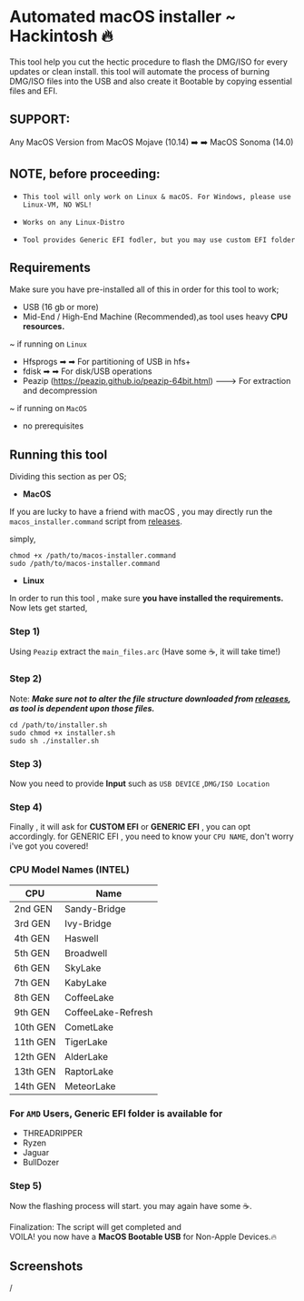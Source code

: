 
# Automated macOS installer ~ Hackintosh 🔥

This tool help you cut the hectic procedure to flash the DMG/ISO for every updates or clean install. this tool will automate the process of burning DMG/ISO files into the USB and also create it Bootable by copying essential files and EFI. 

## SUPPORT:
Any MacOS Version from
MacOS Mojave (10.14) ➡️ ➡️ MacOS Sonoma (14.0)
## NOTE, before proceeding:
- `This tool will only work on Linux & macOS. For Windows, please use Linux-VM, NO WSL!`

- `Works on any Linux-Distro`

- `Tool provides Generic EFI fodler, but you may use custom EFI folder`
## Requirements
Make sure you have pre-installed all of this in order for this tool to work;
- USB (16 gb or more)
- Mid-End / High-End Machine (Recommended),as tool uses heavy **CPU resources.**
 
~ if running on `Linux`
- Hfsprogs ➡ ➡ For partitioning of USB in hfs+
- fdisk ➡ ➡ For disk/USB operations 
- Peazip (https://peazip.github.io/peazip-64bit.html) ---> For extraction and decompression 

~ if running on `MacOS`
- no prerequisites 


## Running this tool

Dividing this section as per OS;

- **MacOS** 

If you are lucky to have a friend with macOS , you may directly run the `macos_installer.command` script from  [releases](https://github.com/Cdude1909/Automated-MacOS-Installer/releases/). 

simply,  

```
chmod +x /path/to/macos-installer.command
sudo /path/to/macos-installer.command
```
- **Linux**

In order to run this tool , make sure **you have installed the requirements.**
Now lets get started,

### Step 1)
 Using `Peazip` extract the `main_files.arc` (Have some ☕️, it will take time!)
### Step 2)
Note: 
***Make sure not to alter the file structure downloaded from 
[releases](https://github.com/Cdude1909/Automated-MacOS-Installer/releases/), as tool is dependent upon those files.***


```
cd /path/to/installer.sh
sudo chmod +x installer.sh
sudo sh ./installer.sh
```
### Step 3)
 Now you need to provide **Input** such as  `USB DEVICE` ,`DMG/ISO Location`
### Step 4)
 Finally , it will ask for **CUSTOM EFI** or **GENERIC EFI** ,
 you can opt accordingly.
 for GENERIC EFI , you need to know your `CPU NAME`, don't worry i've got you covered! 
 ### CPU Model Names (**INTEL**)

| CPU             | Name                                                                |
| ----------------- | ------------------------------------------------------------------ |
| 2nd GEN| Sandy-Bridge|
| 3rd GEN| Ivy-Bridge|
| 4th GEN| Haswell|
| 5th GEN| Broadwell|
| 6th GEN| SkyLake |
| 7th GEN| KabyLake|
| 8th GEN| CoffeeLake|
| 9th GEN| CoffeeLake-Refresh|
| 10th GEN| CometLake|
|11th GEN| TigerLake|
|12th GEN| AlderLake|
|13th GEN| RaptorLake|
|14th GEN| MeteorLake|

### For `AMD` Users, Generic EFI folder is available for 
- THREADRIPPER
- Ryzen
- Jaguar
- BullDozer 

### Step 5)
Now the flashing process will start. you may again have some ☕️.

Finalization: The script will get completed and    
VOILA! you now have a **MacOS Bootable USB** for Non-Apple Devices.🔥


## Screenshots
 /
